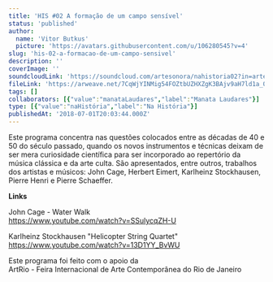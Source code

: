 ```yaml
---
title: 'HIS #02 A formação de um campo sensível'
status: 'published'
author:
  name: 'Vitor Butkus'
  picture: 'https://avatars.githubusercontent.com/u/106280545?v=4'
slug: 'his-02-a-formacao-de-um-campo-sensivel'
description: ''
coverImage: ''
soundcloudLink: 'https://soundcloud.com/artesonora/nahistoria02?in=artesonora/sets/nahistoria'
fileLink: 'https://arweave.net/7CqWjYINMig54FOZtbUZHXZgK3BAjv9aH7ld1a_OAv0'
tags: []
collaborators: [{"value":"manataLaudares","label":"Manata Laudares"}]
type: [{"value":"naHistória","label":"Na História"}]
publishedAt: '2018-07-01T20:03:44.000Z'
---
```


Este programa concentra nas questões colocados entre as décadas de 40 e 50 do século passado, quando os novos instrumentos e técnicas deixam de ser mera curiosidade científica para ser incorporado ao repertório da música clássica e da arte culta. São apresentados, entre outros, trabalhos dos artistas e músicos: John Cage, Herbert Eimert, Karlheinz Stockhausen, Pierre Henri e Pierre Schaeffer.

**Links**

John Cage - Water Walk\
<https://www.youtube.com/watch?v=SSulycqZH-U>

Karlheinz Stockhausen "Helicopter String Quartet"\
<https://www.youtube.com/watch?v=13D1YY_BvWU>

Este programa foi feito com o apoio da\
ArtRio - Feira Internacional de Arte Contemporânea do Rio de Janeiro